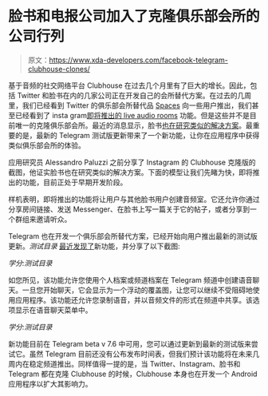 # 脸书和电报公司加入了克隆俱乐部会所的公司行列

> 原文：<https://www.xda-developers.com/facebook-telegram-clubhouse-clones/>

基于音频的社交网络平台 Clubhouse 在过去几个月里有了巨大的增长。因此，包括 Twitter 和脸书在内的几家公司正在开发自己的会所替代方案。在过去的几周里，我们已经看到 Twitter 的俱乐部会所替代品 [Spaces](https://www.xda-developers.com/twitter-spaces-announced-for-select-test-group/) 向一些用户推出，我们甚至已经看到了 insta gram[即将推出的 live audio rooms](https://www.xda-developers.com/instagram-clubhouse-audio-rooms-e2e-encryption-chat/) 功能。但是这些并不是目前唯一的克隆俱乐部会所。最近的消息显示，脸书[也在研究类似的解决方案](https://www.xda-developers.com/facebook-clubhouse-clone-rumor/)。最重要的是，最新的 Telegram 测试版更新带来了一个新功能，让你在应用程序中获得类似俱乐部会所的体验。

应用研究员 Alessandro Paluzzi 之前分享了 Instagram 的 Clubhouse 克隆版的截图，他证实脸书也在研究类似的解决方案。下面的模型让我们先睹为快，即将推出的功能，目前正处于早期开发阶段。

样机表明，即将推出的功能将让用户与其他脸书用户创建音频室。它还允许你通过分享房间链接、发送 Messenger、在脸书上写一篇关于它的帖子，或者分享到一个群组来邀请听众。

Telegram 也在开发一个俱乐部会所替代方案，已经开始向用户推出最新的测试版更新。*测试目录* [最近发现了](https://www.testingcatalog.com/now-you-can-turn-your-telegram-channel-into-clubhouse-chat-in-version-7-6-0-beta-for-android/)新功能，并分享了以下截图:

*学分:测试目录*

如您所见，该功能允许您使用个人档案或频道档案在 Telegram 频道中创建语音聊天。一旦您开始聊天，它会显示为一个浮动的覆盖图，让您可以继续不受阻碍地使用应用程序。该功能还允许您录制语音，并以音频文件的形式在频道中共享。该选项显示在语音聊天菜单中。

*学分:测试目录*

新功能目前在 Telegram beta v 7.6 中可用，您可以通过更新到最新的测试版来尝试它。虽然 Telegram 目前还没有公布发布时间表，但我们预计该功能将在未来几周内在稳定频道推出。同样值得一提的是，当 Twitter、Instagram、脸书和 Telegram 都在克隆 Clubhouse 的时候，Clubhouse 本身也在开发一个 Android 应用程序以扩大其影响力。